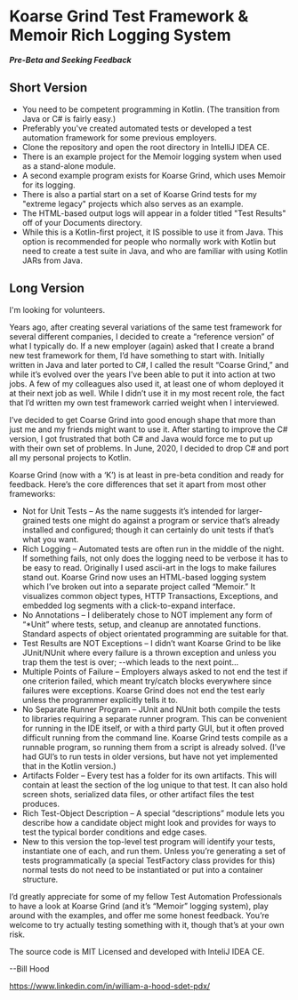 # Koarse Grind Test Framework & Memoir Rich Logging System

***Pre-Beta and Seeking Feedback***

## Short Version

- You need to be competent programming in Kotlin. (The transition from Java or C# is fairly easy.)
- Preferably you've created automated tests or developed a test automation framework for some previous employers.
- Clone the repository and open the root directory in IntelliJ IDEA CE.
- There is an example project for the Memoir logging system when used as a stand-alone module.
- A second example program exists for Koarse Grind, which uses Memoir for its logging.
- There is also a partial start on a set of Koarse Grind tests for my "extreme legacy" projects which also serves as an example.
- The HTML-based output logs will appear in a folder titled "Test Results" off of your Documents directory.
- While this is a Kotlin-first project, it IS possible to use it from Java. This option is recommended for people who normally work with Kotlin but need to create a test suite in Java, and who are familiar with using Kotlin JARs from Java.


## Long Version


I'm looking for volunteers.

Years ago, after creating several variations of the same test framework for several different companies, I decided to create a “reference version” of what I typically do. If a new employer (again) asked that I create a brand new test framework for them, I’d have something to start with. Initially written in Java and later ported to C#, I called the result “Coarse Grind,” and while it’s evolved over the years I’ve been able to put it into action at two jobs. A few of my colleagues also used it, at least one of whom deployed it at their next job as well. While I didn’t use it in my most recent role, the fact that I’d written my own test framework carried weight when I interviewed.

I’ve decided to get Coarse Grind into good enough shape that more than just me and my friends might want to use it. After starting to improve the C# version, I got frustrated that both C# and Java would force me to put up with their own set of problems. In June, 2020, I decided to drop C# and port all my personal projects to Kotlin.

Koarse Grind (now with a ‘K’) is at least in pre-beta condition and ready for feedback. Here’s the core differences that set it apart from most other frameworks:

- Not for Unit Tests – As the name suggests it’s intended for larger-grained tests one might do against a program or service that’s already installed and configured; though it can certainly do unit tests if that’s what you want.
- Rich Logging – Automated tests are often run in the middle of the night. If something fails, not only does the logging need to be verbose it has to be easy to read. Originally I used ascii-art in the logs to make failures stand out. Koarse Grind now uses an HTML-based logging system which I’ve broken out into a separate project called “Memoir.” It visualizes common object types, HTTP Transactions, Exceptions, and embedded log segments with a click-to-expand interface.
- No Annotations – I deliberately chose to NOT implement any form of “*Unit” where tests, setup, and cleanup are annotated functions. Standard aspects of object orientated programming are suitable for that.
- Test Results are NOT Exceptions – I didn’t want Koarse Grind to be like JUnit/NUnit where every failure is a thrown exception and unless you trap them the test is over; --which leads to the next point…
- Multiple Points of Failure – Employers always asked to not end the test if one criterion failed, which meant try/catch blocks everywhere since failures were exceptions. Koarse Grind does not end the test early unless the programmer explicitly tells it to.
- No Separate Runner Program – JUnit and NUnit both compile the tests to libraries requiring a separate runner program. This can be convenient for running in the IDE itself, or with a third party GUI, but it often proved difficult running from the command line. Koarse Grind tests compile as a runnable program, so running them from a script is already solved. (I’ve had GUI’s to run tests in older versions, but have not yet implemented that in the Kotlin version.)
- Artifacts Folder – Every test has a folder for its own artifacts. This will contain at least the section of the log unique to that test. It can also hold screen shots, serialized data files, or other artifact files the test produces.
- Rich Test-Object Description – A special “descriptions” module lets you describe how a candidate object might look and provides for ways to test the typical border conditions and edge cases.
- New to this version the top-level test program will identify your tests, instantiate one of each, and run them. Unless you’re generating a set of tests programmatically (a special TestFactory class provides for this) normal tests do not need to be instantiated or put into a container structure.

I’d greatly appreciate for some of my fellow Test Automation Professionals to have a look at Koarse Grind (and it’s “Memoir” logging system), play around with the examples, and offer me some honest feedback. You’re welcome to try actually testing something with it, though that’s at your own risk.

The source code is MIT Licensed and developed with InteliJ IDEA CE.

--Bill Hood

https://www.linkedin.com/in/william-a-hood-sdet-pdx/
